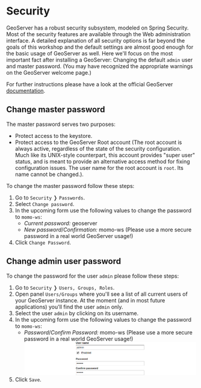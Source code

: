 # Security

GeoServer has a robust security subsystem, modeled on Spring Security. Most of
the security features are available through the Web administration interface.
A detailed explanation of all security options is far beyond the goals of this
workshop and the default settings are almost good enough for the basic usage of
GeoServer as well. Here we'll focus on the most important fact after installing
a GeoServer: Changing the default `admin` user and master password. (You may have
recognized the appropriate warnings on the GeoServer welcome page.)

For further instructions please have a look at the official GeoServer
[documentation](http://docs.geoserver.org/latest/en/user/security/webadmin/index.html#security-webadmin).

## Change master password

The master password serves two purposes:
* Protect access to the keystore.
* Protect access to the GeoServer Root account (The root account is always
  active, regardless of the state of the security configuration. Much like its
  UNIX-style counterpart, this account provides "super user" status, and is
  meant to provide an alternative access method for fixing configuration issues.
  The user name for the root account is `root`. Its name cannot be changed.).

To change the master password follow these steps:

1. Go to `Security` &#10093; `Passwords`.
2. Select `Change password`.
3. In the upcoming form use the following values to change the password to
   `momo-ws`:
    * *Current password:* geoserver
    * *New password*/*Confirmation:* momo-ws (Please use a more secure password
      in a real world GeoServer usage!)
4. Click `Change Password`.

## Change admin user password

To change the password for the user `admin` please follow these steps:

1. Go to `Security` &#10093; `Users, Groups, Roles`.
2. Open panel `Users/Groups` where you'll see a list of all current users of your
   GeoServer instance. At the moment (and in most future applications) you'll
   find the user `admin` only.
3. Select the user `admin` by clicking on its username.
3. In the upcoming form use the following values to change the password to
   `momo-ws`:
    * *Password*/*Confirm Password:* momo-ws (Please use a more secure password
      in a real world GeoServer usage!)
   ![Change user password.](../../../assets/security_change_user_pw.png)
4. Click `Save`.
